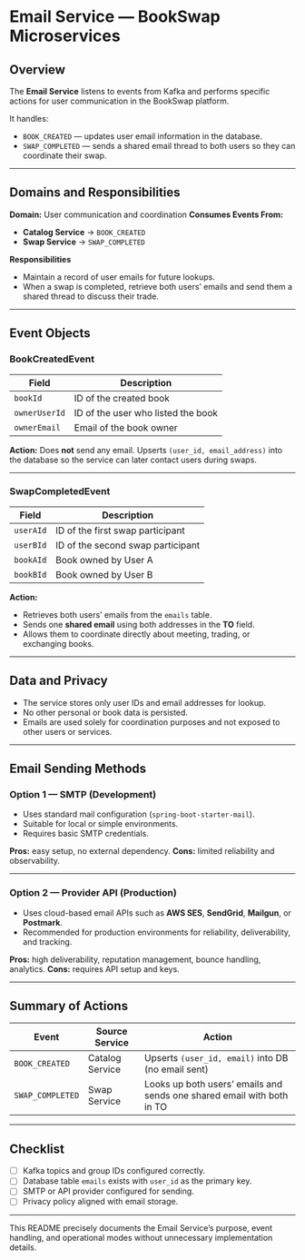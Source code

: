 # Email Service — BookSwap Microservices

## Overview

The **Email Service** listens to events from Kafka and performs specific actions for user communication in the BookSwap
platform.

It handles:

* `BOOK_CREATED` — updates user email information in the database.
* `SWAP_COMPLETED` — sends a shared email thread to both users so they can coordinate their swap.

---

## Domains and Responsibilities

**Domain:** User communication and coordination
**Consumes Events From:**

* **Catalog Service** → `BOOK_CREATED`
* **Swap Service** → `SWAP_COMPLETED`

**Responsibilities**

* Maintain a record of user emails for future lookups.
* When a swap is completed, retrieve both users’ emails and send them a shared thread to discuss their trade.

---

## Event Objects

### BookCreatedEvent

| Field         | Description                        |
|---------------|------------------------------------|
| `bookId`      | ID of the created book             |
| `ownerUserId` | ID of the user who listed the book |
| `ownerEmail`  | Email of the book owner            |

**Action:**
Does **not** send any email.
Upserts `(user_id, email_address)` into the database so the service can later contact users during swaps.

---

### SwapCompletedEvent

| Field     | Description                       |
|-----------|-----------------------------------|
| `userAId` | ID of the first swap participant  |
| `userBId` | ID of the second swap participant |
| `bookAId` | Book owned by User A              |
| `bookBId` | Book owned by User B              |

**Action:**

* Retrieves both users’ emails from the `emails` table.
* Sends one **shared email** using both addresses in the **TO** field.
* Allows them to coordinate directly about meeting, trading, or exchanging books.

---

## Data and Privacy

* The service stores only user IDs and email addresses for lookup.
* No other personal or book data is persisted.
* Emails are used solely for coordination purposes and not exposed to other users or services.

---

## Email Sending Methods

### Option 1 — SMTP (Development)

* Uses standard mail configuration (`spring-boot-starter-mail`).
* Suitable for local or simple environments.
* Requires basic SMTP credentials.

**Pros:** easy setup, no external dependency.
**Cons:** limited reliability and observability.

---

### Option 2 — Provider API (Production)

* Uses cloud-based email APIs such as **AWS SES**, **SendGrid**, **Mailgun**, or **Postmark**.
* Recommended for production environments for reliability, deliverability, and tracking.

**Pros:** high deliverability, reputation management, bounce handling, analytics.
**Cons:** requires API setup and keys.

---

## Summary of Actions

| Event            | Source Service  | Action                                                                 |
|------------------|-----------------|------------------------------------------------------------------------|
| `BOOK_CREATED`   | Catalog Service | Upserts `(user_id, email)` into DB (no email sent)                     |
| `SWAP_COMPLETED` | Swap Service    | Looks up both users’ emails and sends one shared email with both in TO |

---

## Checklist

* [ ] Kafka topics and group IDs configured correctly.
* [ ] Database table `emails` exists with `user_id` as the primary key.
* [ ] SMTP or API provider configured for sending.
* [ ] Privacy policy aligned with email storage.

---

This README precisely documents the Email Service’s purpose, event handling, and operational modes without unnecessary
implementation details.
